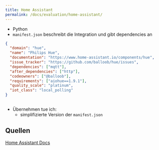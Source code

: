 ```yaml
---
title: Home Assistant
permalink: /docs/evaluation/home-assistant/
---
```


- Python
- ``manifest.json`` beschreibt die Integration und gibt dependencies an
```json
{
  "domain": "hue",
  "name": "Philips Hue",
  "documentation": "https://www.home-assistant.io/components/hue",
  "issue_tracker": "https://github.com/balloob/hue/issues",
  "dependencies": ["mqtt"],
  "after_dependencies": ["http"],
  "codeowners": ["@balloob"],
  "requirements": ["aiohue==1.9.1"],
  "quality_scale": "platinum",
  "iot_class": "local_polling"
}
```

##
- Übernehmen tue ich:
  - simplifizierte Version der ``manifest.json``

## Quellen

[Home Assistant Docs](https://developers.home-assistant.io/docs/documenting)